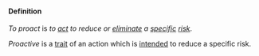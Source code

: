 #### Definition

*To proact* is *to [act](https://github.com/gcassel/Modular-Organizing-Terminology/blob/master/terms/act.md) to reduce or [eliminate](https://github.com/gcassel/Modular-Organizing-Terminology/blob/master/terms/eliminate.md) a [specific](https://github.com/gcassel/Modular-Organizing-Terminology/blob/master/terms/specific.md) [risk](https://github.com/gcassel/Modular-Organizing-Terminology/blob/master/terms/risk.md)*.

*Proactive* is a [trait](https://github.com/gcassel/Modular-Organizing-Terminology/blob/master/terms/proactive.md) of an action which is [intended](https://github.com/gcassel/Modular-Organizing-Terminology/blob/master/terms/intend.md) to reduce a specific risk.
